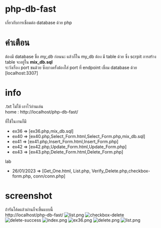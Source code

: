# php-db-fast
เกี่ยวกับการเชื่อมต่อ database ด้วย php

# คำเตือน
ต้องมี database ชื่อ <i>my_db</i> ก่อนนะ แล้วก็ใน my_db ต้อง มี table ด้วย ซึ่ง scrpit การสร้าง table จะอยู่ใน <b>mix_db.sql</b> <br>
ระวังเรื่อง port ชนด้วย ซึ่งบางครั้งต้องใส่ port ที่ endpoint เชื่อม database ด้วย [localhost:3307]

# info
.txt ไม่ใช้ เอาไว้อ่านเล่น <br>
home : http://localhost/php-db-fast/

ที่ใช้ในงานก็มี <br>
- ex36 => [ex36.php,mix_db.sql]
- ex40 => [ex40.php,Select_Form.html,Select_Form.php,mix_db.sql]
- ex41 => [ex41.php,Insert_Form.html,Insert_Form.php]
- ex42 => [ex42.php,Update_Form.html,Update_Form.php]
- ex43 => [ex43.php,Delete_Form.html,Delete_Form.php]

lab <br>
- 26/01/2023 => [Get_One.html, List.php, Verify_Delete.php,checkbox-form.php, conn/conn.php]

# screenshot
ถ้ารันโค้ดแล้วผ่านก็จะขึ้นแบบนี้ <br>
http://localhost/php-db-fast/
![list.png](https://cdn.discordapp.com/attachments/1067458504014708767/1068172805423767592/list.png)
![checkbox-delete](https://cdn.discordapp.com/attachments/1067458504014708767/1068172806015160460/checkbox-delete.png)
![delete-success](https://cdn.discordapp.com/attachments/1067458504014708767/1068172806245855242/delete-success.png)
![index.png](https://cdn.discordapp.com/attachments/1067458504014708767/1067546855082311770/index.png)
![ex36.png](https://cdn.discordapp.com/attachments/1067458504014708767/1067458704603091055/ex36.png)
![delete.png](https://cdn.discordapp.com/attachments/1067458504014708767/1067547211212267571/delete.png)
![list.png](https://cdn.discordapp.com/attachments/1067458504014708767/1067547211723964507/list.png)
